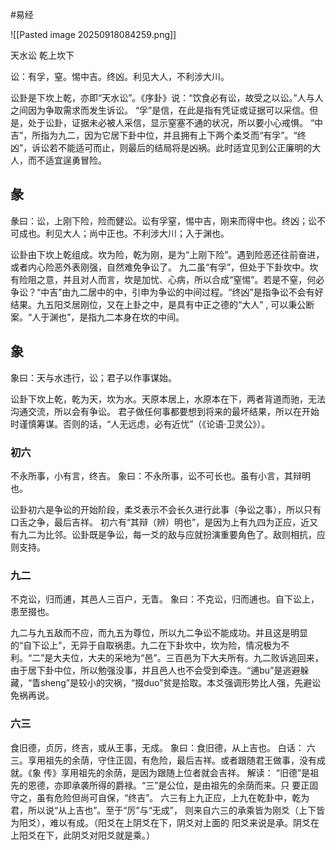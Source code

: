 #易经 

![[Pasted image 20250918084259.png]]


天水讼  乾上坎下


讼：有孚，窒。惕中吉。终凶。利见大人，不利涉大川。

讼卦是下坎上乾，亦即“天水讼”。《序卦》说：“饮食必有讼，故受之以讼。”人与人之间因为争取需求而发生诉讼。
“孚”是信，在此是指有凭证或证据可以采信。但是，处于讼卦，证据未必被人采信，显示窒塞不通的状况，所以要小心戒惧。
“中吉”，所指为九二，因为它居下卦中位，并且拥有上下两个柔爻而“有孚”。“终凶”，诉讼若不能适可而止，则最后的结局将是凶祸。此时适宜见到公正廉明的大人，而不适宜逞勇冒险。

## 彖
彖曰：讼，上刚下险，险而健讼。讼有孚窒，惕中吉，刚来而得中也。终凶；讼不可成也。利见大人；尚中正也。不利涉大川；入于渊也。
 
讼卦由下坎上乾组成。坎为险，乾为刚，是为“上刚下险”。遇到险恶还往前奋进，或者内心险恶外表刚强，自然难免争讼了。
九二虽“有孚”，但处于下卦坎中。坎有险阻之意，并且对人而言，坎是加忧、心病，所以合成“窒惕”。若是不窒，何必争讼？“中吉”由九二居中的中，引申为争讼的中间过程。“终凶”是指争讼不会有好结果。九五阳爻居刚位，又在上卦之中，是具有中正之德的“大人” , 可以秉公断案。“人于渊也”，是指九二本身在坎的中间。


## 象
象曰：天与水违行，讼；君子以作事谋始。
 
讼卦下坎上乾，乾为天，坎为水。天原本居上，水原本在下，两者背道而驰，无法沟通交流，所以会有争讼。
君子做任何事都要想到将来的最坏结果，所以在开始时谨慎筹谋。否则的话，“人无远虑，必有近忧”（《论语·卫灵公》）。



### 初六
不永所事，小有言，终吉。
象曰：不永所事，讼不可长也。虽有小言，其辩明也。

讼卦初六是争讼的开始阶段，柔爻表示不会长久进行此事（争讼之事），所以只有口舌之争，最后吉祥。
初六有“其辩（辨）明也”，是因为上有九四为正应，近又有九二为比邻。讼卦既是争讼，每一爻的敌与应就扮演重要角色了。敌则相抗，应则支持。


### 九二
不克讼，归而逋，其邑人三百户，无眚。
象曰：不克讼，归而逋也。自下讼上，患至掇也。
 
九二与九五敌而不应，而九五为尊位，所以九二争讼不能成功。并且这是明显的“自下讼上”，无异于自取祸患。九二在下卦坎中，坎为险，情况极为不利。“二”是大夫位，大夫的采地为“邑”。三百邑为下大夫所有。九二败诉逃回来，由于居下卦中位，所以勉强没事，并且邑人也不会受到牵连。“逋bu”是逃避躲藏，“眚sheng”是较小的灾祸，“掇duo”贫是拾取。本爻强调形势比人强，先避讼免祸再说。


### 六三
食旧德，贞厉，终吉，或从王事，无成。
象曰：食旧德，从上吉也。
白话：
六三。享用祖先的余荫，守住正固，有危险，最后吉祥。或者跟随君王做事，没有成就。《象
传》享用祖先的余荫，是因为跟随上位者就会吉祥。
解读：
“旧德”是祖先的恩德，亦即承袭所得的爵禄。“三”是公位，是由祖先的余荫而来。只
要正固守之，虽有危险但尚可自保，“终吉”。
六三有上九正应，上九在乾卦中，乾为君，所以说“从上吉也”。至于“厉”与“无成”，
则来自六三的承乘皆为刚爻（上下皆为阳爻），难以有成。（阳爻在上阴爻在下，阴爻对上面的
阳爻来说是承。阴爻在上阳爻在下，此阴爻对阳爻就是乘。）








































